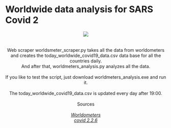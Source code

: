 <!DOCTYPE HTML>
<html>
  <head>
    <h1>Worldwide data analysis for SARS Covid 2</h1>
  <center><i><img src="https://www.python.org/static/apple-touch-icon-72x72-precomposed.png"></i></center>
  </head>
  <br>
  <br>
  <body>
  <center>Web scraper worldsmeter_scraper.py takes all the data from worldometers and creates the today_worldwide_covid19_data.csv data    base for all the countries daily.
  <br>
  And after that, worldmeters_analysis.py analyzes all the data.
    <br>
    <br>
    If you like to test the script, just download worldmeters_analysis.exe and run it.
    <br>
    <br>
    The today_worldwide_covid19_data.csv is updated every day after 19:00.
    <br>
    <br>
    <center>Sources</center>
    <br>
        <i><a href="https://www.worldometers.info/coronavirus/">Worldometers</a></i>
    <br>
        <i><a href="https://pypi.org/project/covid/">covid 2.2.6</a></i>
    </html>

